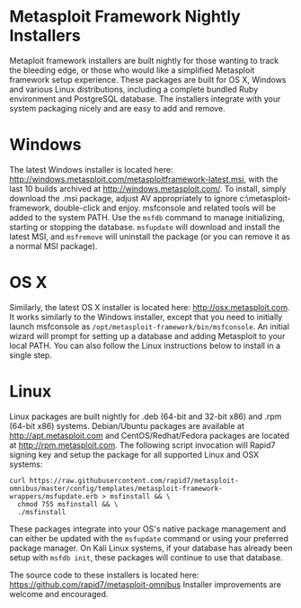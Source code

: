# Metasploit Framework Nightly Installers

Metaploit framework installers are built nightly for those wanting to track the bleeding edge, or those who would like a simplified Metasploit framework setup experience. These packages are built for OS X, Windows and various Linux distributions, including a complete bundled Ruby environment and PostgreSQL database. The installers integrate with your system packaging nicely and are easy to add and remove.

# Windows

The latest Windows installer is located here: http://windows.metasploit.com/metasploitframework-latest.msi, with the last 10 builds archived at http://windows.metasploit.com/. To install, simply download the .msi package, adjust AV appropriately to ignore c:\metasploit-framework, double-click and enjoy. msfconsole and related tools will be added to the system PATH. Use the ```msfdb``` command to manage initializing, starting or stopping the database. ```msfupdate``` will download and install the latest MSI, and ```msfremove``` will uninstall the package (or you can remove it as a normal MSI package).

# OS X

Similarly, the latest OS X installer is located here: http://osx.metasploit.com. It works similarly to the Windows installer, except that you need to initially launch msfconsole as ```/opt/metasploit-framework/bin/msfconsole```. An initial wizard will prompt for setting up a database and adding Metasploit to your local PATH. You can also follow the Linux instructions below to install in a single step.

# Linux

Linux packages are built nightly for .deb (64-bit and 32-bit x86) and .rpm (64-bit x86) systems. Debian/Ubuntu packages are available at http://apt.metasploit.com and CentOS/Redhat/Fedora packages are located at http://rpm.metasploit.com. The following script invocation will Rapid7 signing key and setup the package for all supported Linux and OSX systems:

```
curl https://raw.githubusercontent.com/rapid7/metasploit-omnibus/master/config/templates/metasploit-framework-wrappers/msfupdate.erb > msfinstall && \
  chmod 755 msfinstall && \
  ./msfinstall
```

These packages integrate into your OS's native package management and can either be updated with the ```msfupdate``` command or using your preferred package manager. On Kali Linux systems, if your database has already been setup with ```msfdb init```, these packages will continue to use that database.

The source code to these installers is located here: https://github.com/rapid7/metasploit-omnibus
Installer improvements are welcome and encouraged.